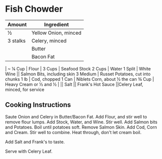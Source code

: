 # Fish Chowder

|Amount|Ingredient|
|----|----|
½ | Yellow Onion, minced
3 stalks | Celery, minced
|| Butter
|| Bacon Fat
|
~ ¼ Cup | Flour
|
3 Cups | Seafood Stock
2 Cups | Water
1 Split | White Wine
|| Salmon Bits, including skin
3 Medium | Russet Potatoes, cut into chunks
1 lb | Cod, chopped
1 Can | Niblets Corn, about ½ the can
¾ Cup | Heavy Cream or ½ and ½
|
|| Salt
|| Frank's Hot Sauce
||Celery Leaf, minced, for service

## Cooking Instructions

Saute Onion and Celery in Butter/Bacon Fat.
Add Flour, and stir well to remove flour lumps.
Add Stock, Water, and Wine.
Stir well.
Add Salmon bits and Potatoes.
Boil until potatoes soft.
Remove Salmon Skin.
Add Cod, Corn and Cream.
Stir well to combine.
Heat through, don't let cream boil.

Add Salt and Frank's to taste.

Serve with Celery Leaf.